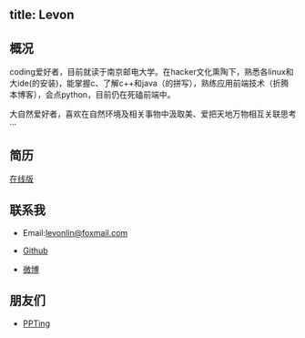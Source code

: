 title: Levon
---
## 概况
coding爱好者，目前就读于南京邮电大学。在hacker文化熏陶下，熟悉各linux和大ide(的安装)，能掌握c、了解c++和java（的拼写），熟练应用前端技术（折腾本博客），会点python，目前仍在死磕前端中。

大自然爱好者，喜欢在自然环境及相关事物中汲取美、爱把天地万物相互关联思考···

## 简历
[在线版](http://levonlin.github.io/my-resume/)

## 联系我

* Email:levonlin@foxmail.com

* [Github](https://github.com/levonlin)

* [微博](http://weibo.com/u/2242710940)

## 朋友们

* [PPTing](http://ppting.me)

